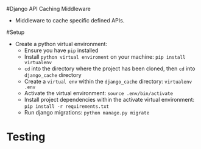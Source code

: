 #Django API Caching Middleware

- Middleware to cache specific defined APIs.

#Setup

- Create a python virtual environment:
  - Ensure you have `pip` installed
  - Install `python virtual enviroment` on your machine: `pip install virtualenv`
  - `cd` into the directory where the project has been cloned, then `cd` into `django_cache` directory
  - Create a `virtual env` within the `django_cache` directory:  `virtualenv .env`
  - Activate the virtual environment: `source .env/bin/activate`
  - Install project dependencies within the activate virtual environment: `pip install -r requirements.txt`
  - Run django migrations: `python manage.py migrate`

# Testing
